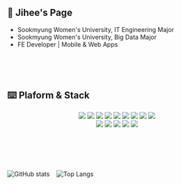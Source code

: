 <div>
  
## 💭 Jihee's Page
- Sookmyung Women's University, IT Engineering Major
- Sookmyung Women's University, Big Data Major
- FE Developer | Mobile & Web Apps
  
</br>


</br>
</br>

## ⌨️ Plaform & Stack
<div align="center">
  <img src="https://img.shields.io/badge/Swift-F05138?style=flat&logo=Swift&logoColor=white"/>
  <img src="https://img.shields.io/badge/Android-3DDC84?style=flat&logo=Android&logoColor=white">
  <img src="https://img.shields.io/badge/JavaScript-F7DF1E?style=flat&logo=javascript&logoColor=black">
  <img src="https://img.shields.io/badge/React-61DAFB?style=flat&logo=react&logoColor=black">
  <img src="https://img.shields.io/badge/HTML-E34F26?style=flat&logo=html5&logoColor=white">
  <img src="https://img.shields.io/badge/CSS-1572B6?style=flat&logo=css3&logoColor=white">
  <img src="https://img.shields.io/badge/Python-3776AB?style=flat&logo=python&logoColor=white"/>
  <img src="https://img.shields.io/badge/C-A8B9CC?style=flat&logo=C&logoColor=white"/>
  <img src="https://img.shields.io/badge/Java-007396?style=flat&logo=OpenJDK&logoColor=white"/>
<br>
  <img src="https://img.shields.io/badge/Git-F05032?style=flat&logo=git&logoColor=white">
  <img src="https://img.shields.io/badge/GitHub-181717?style=flat&logo=github&logoColor=white">
  <img src="https://img.shields.io/badge/Notion-000000?style=flat&logo=notion&logoColor=white">
  <img src="https://img.shields.io/badge/Discord-5865F2?style=flat&logo=discord&logoColor=white">
  <img src="https://img.shields.io/badge/Figma-F24E1E?style=flat&logo=figma&logoColor=white">
</p>

</div>


</br></br></br></br>

<div style="display: flex;">
  <img src="https://github-readme-stats.vercel.app/api?username=Anjihee&show_icons=true&theme=radical" alt="GitHub stats" />
  &nbsp;&nbsp;&nbsp;&nbsp; <!-- 간격을 원하시면 이 부분을 조정하세요 -->
  <img src="https://github-readme-stats.vercel.app/api/top-langs/?username=Anjihee" alt="Top Langs" />
</div>



</div>


